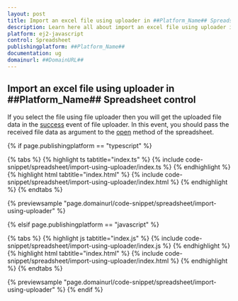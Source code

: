 ```yaml
---
layout: post
title: Import an excel file using uploader in ##Platform_Name## Spreadsheet control | Syncfusion
description: Learn here all about import an excel file using uploader in Syncfusion ##Platform_Name## Spreadsheet control of Syncfusion Essential JS 2 and more.
platform: ej2-javascript
control: Spreadsheet 
publishingplatform: ##Platform_Name##
documentation: ug
domainurl: ##DomainURL##
---
```


## Import an excel file using uploader in ##Platform_Name## Spreadsheet control

If you select the file using file uploader then you will get the uploaded file data in the [success](../api/uploader#success) event of file uploader. In this event, you should pass the received file data as argument to the [open](../api/spreadsheet/#open) method of the spreadsheet.

{% if page.publishingplatform == "typescript" %}

 {% tabs %}
{% highlight ts tabtitle="index.ts" %}
{% include code-snippet/spreadsheet/import-using-uploader/index.ts %}
{% endhighlight %}
{% highlight html tabtitle="index.html" %}
{% include code-snippet/spreadsheet/import-using-uploader/index.html %}
{% endhighlight %}
{% endtabs %}
        
{% previewsample "page.domainurl/code-snippet/spreadsheet/import-using-uploader" %}

{% elsif page.publishingplatform == "javascript" %}

{% tabs %}
{% highlight js tabtitle="index.js" %}
{% include code-snippet/spreadsheet/import-using-uploader/index.js %}
{% endhighlight %}
{% highlight html tabtitle="index.html" %}
{% include code-snippet/spreadsheet/import-using-uploader/index.html %}
{% endhighlight %}
{% endtabs %}

{% previewsample "page.domainurl/code-snippet/spreadsheet/import-using-uploader" %}
{% endif %}

